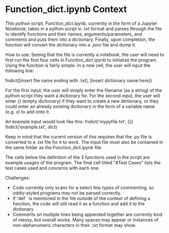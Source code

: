 # Function_dict.ipynb Context

This python script, Function_dict.ipynb, currently in the form of a Jupyter Notebook, takes in a python script in .txt format and parses through the file to 
identify functions and their names, arguments/parameters, and comments and puts them into a dictionary. Finally, upon completion, the function will convert the
dictionary into a .json file and dump it. 

How to use:
Seeing that the file is currently a notebook, the user will need to first run the first four cells in Function_dict.ipynb to initialize the program. Using the
function is fairly simple. In a new cell, the user will input the following line:

  fndict([insert file name ending with .txt], [insert dictionary name here])

For the first input, the user will simply enter the filename (as a string) of the python script they want a dictionary for.
For the second input, the user will enter {} (empty dictionary) if they want to create a new dictionary, or they could enter an already existing dictionary 
in the form of a variable name (e.g. x) to add onto it.

An example input would look like this:
  fndict('mypyfile.txt', {})
  fndict('example.txt', dict)
  
Keep in mind that the current version of this requires that the .py file is converted to a .txt file for it to work. The input file must also be contained in the
same folder as the Function_dict.ipynb file.

The cells below the definition of the 3 functions used in the script are example usages of the program. The final cell titled "#Test Cases" lists the test cases
used and concerns with each one.


Challenges:
- Code currently only scans for a select few types of commenting, so oddly-styled programs may not be parsed correctly.
- If 'def ' is mentioned in the file outside of the context of defining a function, the code will still read it as a function and add it to the dictionary
- Comments on multiple lines being appended together are currently kind of messy, but overall works. Many spaces may appear or instances of non-alphanumeric
  characters in their .txt format may show.

